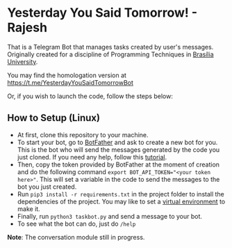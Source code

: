 # Yesterday You Said Tomorrow! - Rajesh

That is a Telegram Bot that manages tasks created by user's messages. Originally created for a discipline of Programming Techniques in [Brasília University](http://www.unb.br/).

You may find the homologation version at https://t.me/YesterdayYouSaidTomorrowBot

Or, if you wish to launch the code, follow the steps below:

## How to Setup (Linux)
- At first, clone this repository to your machine.
- To start your bot, go to [BotFather](https://telegram.me/BotFather) and ask to create a new bot for you. This is the bot who will send the messages generated by the code you just cloned. If you need any help, follow this [tutorial](https://core.telegram.org/bots#6-botfather).
- Then, copy the token provided by BotFather at the moment of creation and do the following command `export BOT_API_TOKEN="<your token here>"`. This will set a variable in the code to send the messages to the bot you just created.
- Run `pip3 install -r requirements.txt` in the project folder to install the dependencies of the project. You may like to set a [virtual environment](https://virtualenv.pypa.io/en/stable/) to make it.
- Finally, run `python3 taskbot.py` and send a message to your bot.
- To see what the bot can do, just do `/help`

**Note**: The conversation module still in progress.
